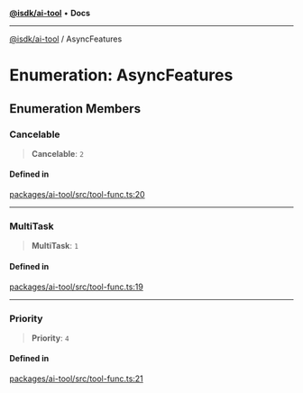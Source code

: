[**@isdk/ai-tool**](../README.md) • **Docs**

***

[@isdk/ai-tool](../globals.md) / AsyncFeatures

# Enumeration: AsyncFeatures

## Enumeration Members

### Cancelable

> **Cancelable**: `2`

#### Defined in

[packages/ai-tool/src/tool-func.ts:20](https://github.com/isdk/ai-tool.js/blob/fe6b47f429fb128627d2210e367fa914b891d314/src/tool-func.ts#L20)

***

### MultiTask

> **MultiTask**: `1`

#### Defined in

[packages/ai-tool/src/tool-func.ts:19](https://github.com/isdk/ai-tool.js/blob/fe6b47f429fb128627d2210e367fa914b891d314/src/tool-func.ts#L19)

***

### Priority

> **Priority**: `4`

#### Defined in

[packages/ai-tool/src/tool-func.ts:21](https://github.com/isdk/ai-tool.js/blob/fe6b47f429fb128627d2210e367fa914b891d314/src/tool-func.ts#L21)
